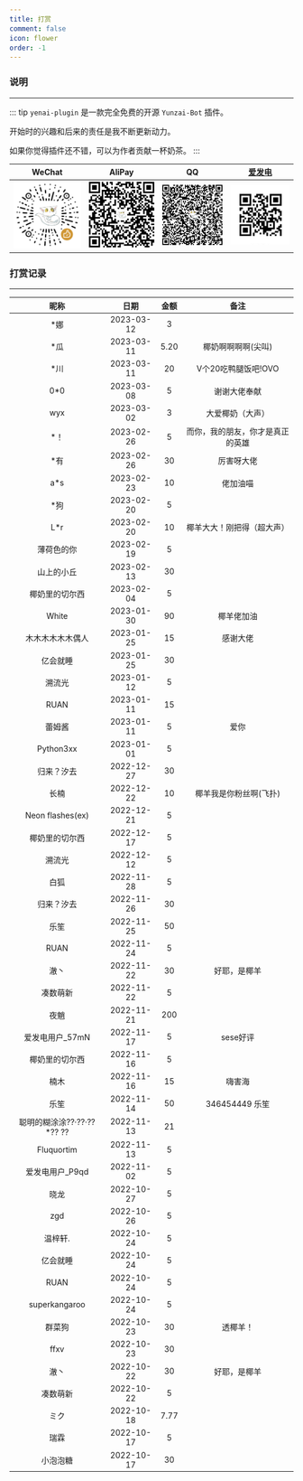 ```yaml
---
title: 打赏
comment: false
icon: flower
order: -1
---
```


### 说明

<hr />

::: tip
`yenai-plugin` 是一款完全免费的开源 `Yunzai-Bot` 插件。

开始时的兴趣和后来的责任是我不断更新动力。

如果你觉得插件还不错，可以为作者贡献一杯奶茶。
:::

| WeChat                                                       | AliPay                                                       | QQ                                                           | [爱发电](https://afdian.net/a/yeyang52)                      |
| ------------------------------------------------------------ | ------------------------------------------------------------ | ------------------------------------------------------------ | ------------------------------------------------------------ |
| <img style="width: 160px" src="/sponsor-qrcode/qrcode-wechat-zan.png" /> | <img style="width: 160px" src="/sponsor-qrcode/qrcode-alipay.png" /> | <img style="width: 160px" src="/sponsor-qrcode/qrcode-qq.png" /> | <img style="width: 160px" src="/sponsor-qrcode/qrcode-afdian.png" /> |

### 打赏记录

<hr/>

|            昵称            |    日期    | 金额  |               备注               |
| :------------------------: | :--------: | :---: | :------------------------------: |
|            *娜             | 2023-03-12 |   3   |                                  |
|            *瓜             | 2023-03-11 | 5.20  |        椰奶啊啊啊啊(尖叫)        |
|            *川             | 2023-03-11 |  20   |       V个20吃鸭腿饭吧!OVO        |
|            0*0             | 2023-03-08 |   5   |           谢谢大佬奉献           |
|            wyx             | 2023-03-02 |   3   |         大爱椰奶（大声）         |
|            *！             | 2023-02-26 |   5   | 而你，我的朋友，你才是真正的英雄 |
|            *有             | 2023-02-26 |  30   |            厉害呀大佬            |
|            a*s             | 2023-02-23 |  10   |             佬加油喵             |
|            *狗             | 2023-02-20 |   5   |                                  |
|            L*r             | 2023-02-20 |  10   |    椰羊大大！刚把得（超大声）    |
|         薄荷色的你         | 2023-02-19 |   5   |                                  |
|         山上的小丘         | 2023-02-13 |  30   |                                  |
|       椰奶里的切尔西       | 2023-02-04 |   5   |                                  |
|           White            | 2023-01-30 |  90   |            椰羊佬加油            |
|      木木木木木木偶人      | 2023-01-25 |  15   |             感谢大佬             |
|          亿会就睡          | 2023-01-25 |  30   |                                  |
|           溯流光           | 2023-01-12 |   5   |                                  |
|            RUAN            | 2023-01-11 |  15   |                                  |
|           蕾姆酱           | 2023-01-11 |   5   |               爱你               |
|         Python3xx          | 2023-01-01 |   5   |                                  |
|         归来？汐去         | 2022-12-27 |  30   |                                  |
|            长楠            | 2022-12-22 |  10   |      椰羊我是你粉丝啊(飞扑)      |
|      Neon flashes(ex)      | 2022-12-21 |   5   |                                  |
|       椰奶里的切尔西       | 2022-12-17 |   5   |                                  |
|           溯流光           | 2022-12-12 |   5   |                                  |
|            白狐            | 2022-11-28 |   5   |                                  |
|         归来？汐去         | 2022-11-26 |  30   |                                  |
|            乐笙            | 2022-11-25 |  50   |                                  |
|            RUAN            | 2022-11-24 |   5   |                                  |
|            澈丶            | 2022-11-22 |  30   |           好耶，是椰羊           |
|          凑数萌新          | 2022-11-22 |   5   |                                  |
|            夜魈            | 2022-11-21 |  200  |                                  |
|      爱发电用户_57mN       | 2022-11-17 |   5   |             sese好评             |
|       椰奶里的切尔西       | 2022-11-16 |   5   |                                  |
|            楠木            | 2022-11-16 |  15   |              嗨害海              |
|            乐笙            | 2022-11-14 |  50   |          346454449 乐笙          |
| 聪明的糊涂涂??·??·??*?? ?? | 2022-11-13 |  21   |                                  |
|         Fluquortim         | 2022-11-13 |   5   |                                  |
|      爱发电用户_P9qd       | 2022-11-02 |   5   |                                  |
|            晓龙            | 2022-10-27 |   5   |                                  |
|            zgd             | 2022-10-26 |   5   |                                  |
|          温梓轩.           | 2022-10-24 |   5   |                                  |
|          亿会就睡          | 2022-10-24 |   5   |                                  |
|            RUAN            | 2022-10-24 |   5   |                                  |
|       superkangaroo        | 2022-10-24 |   5   |                                  |
|           群菜狗           | 2022-10-23 |  30   |             透椰羊！             |
|            ffxv            | 2022-10-23 |  30   |                                  |
|            澈丶            | 2022-10-22 |  30   |           好耶，是椰羊           |
|          凑数萌新          | 2022-10-22 |   5   |                                  |
|            ミク            | 2022-10-18 | 7.77  |                                  |
|            瑞霖            | 2022-10-17 |   5   |                                  |
|          小泡泡糖          | 2022-10-17 |  30   |                                  |

